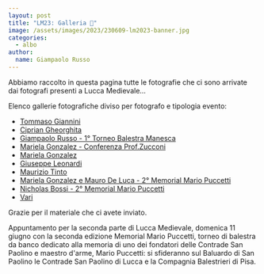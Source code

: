 ```yaml
---
layout: post
title: "LM23: Galleria 📸"
image: /assets/images/2023/230609-lm2023-banner.jpg
categories:
  - albo
author:
  name: Giampaolo Russo
---
```


Abbiamo raccolto in questa pagina tutte le fotografie che ci sono arrivate dai fotografi presenti a Lucca Medievale...

<!-- more -->

Elenco gallerie fotografiche diviso per fotografo e tipologia evento:

* [Tommaso Giannini](https://photos.app.goo.gl/bTf3Ke9ZiAGdY3Rx5)
* [Ciprian Gheorghita](https://photos.app.goo.gl/oi9SHtiaBSwL2KPA6)
* [Giampaolo Russo - 1° Torneo Balestra Manesca](https://photos.app.goo.gl/XHzBcVSdFcvt2uWh8)
* [Mariela Gonzalez - Conferenza Prof.Zucconi](https://photos.app.goo.gl/mWHqhPzPiuEgiQXm9)
* [Mariela Gonzalez](https://photos.app.goo.gl/jiArQykwW6th3r2c8)
* [Giuseppe Leonardi](https://photos.app.goo.gl/CBY4khBnXSNojz4X7)
* [Maurizio Tinto](https://photos.app.goo.gl/WUuq9NYAtyrWKbEY6)
* [Mariela Gonzalez e Mauro De Luca - 2° Memorial Mario Puccetti](https://photos.app.goo.gl/sdVBZcfZArDrht5b6)
* [Nicholas Bossi - 2° Memorial Mario Puccetti](https://photos.app.goo.gl/jJfm2Rsgg39ySSWN7)
* [Vari](https://photos.app.goo.gl/cHWdpfpcqVScatkT8)

Grazie per il materiale che ci avete inviato.

Appuntamento per la seconda parte di Lucca Medievale, domenica 11 giugno con la seconda edizione Memorial Mario Puccetti, torneo di balestra da banco dedicato alla memoria di uno dei fondatori delle Contrade San Paolino e maestro d'arme, Mario Puccetti: si sfideranno sul Baluardo di San Paolino le Contrade San Paolino di Lucca e la Compagnia Balestrieri di Pisa.
